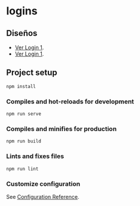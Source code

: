 # logins

## Diseños
- [Ver Login 1](https://raw.githubusercontent.com/DannySalazar95/logins/master/public/logins/login_1.png).
- [Ver Login 1](https://raw.githubusercontent.com/DannySalazar95/logins/master/public/logins/login_2.png).

## Project setup
```
npm install
```

### Compiles and hot-reloads for development
```
npm run serve
```

### Compiles and minifies for production
```
npm run build
```

### Lints and fixes files
```
npm run lint
```

### Customize configuration
See [Configuration Reference](https://cli.vuejs.org/config/).
